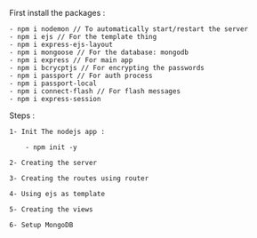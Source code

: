 First install the packages :
    
    - npm i nodemon // To automatically start/restart the server
    - npm i ejs // For the template thing
    - npm i express-ejs-layout
    - npm i mongoose // For the database: mongodb
    - npm i express // For main app 
    - npm i bcrycptjs // For encrypting the passwords
    - npm i passport // For auth process
    - npm i passport-local 
    - npm i connect-flash // For flash messages
    - npm i express-session



Steps : 

    1- Init The nodejs app :

        - npm init -y 
    
    2- Creating the server

    3- Creating the routes using router

    4- Using ejs as template 

    5- Creating the views 

    6- Setup MongoDB 
    
    


